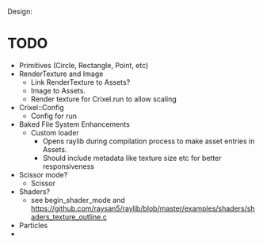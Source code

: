 
Design:



# TODO
  <!-- - Raylib compatable types - Vector2, Color, Rectangle -->
  <!-- - Timer -->
  - Primitives (Circle, Rectangle, Point, etc)
  - RenderTexture and Image
    - Link RenderTexture to Assets?
    - Image to Assets.
    - Render texture for Crixel.run to allow scaling
  - Crixel::Config
    - Config for run
  - Baked File System Enhancements
    - Custom loader
      - Opens raylib during compilation process to make asset entries in Assets.
      - Should include metadata like texture size etc for better responsiveness 
  - Scissor mode?
    - Scissor 
  - Shaders?
    - see begin_shader_mode and https://github.com/raysan5/raylib/blob/master/examples/shaders/shaders_texture_outline.c
  - Particles
  - 